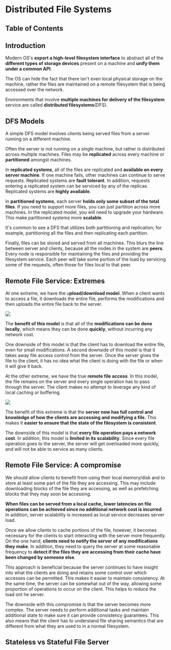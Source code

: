 # Distributed File Systems

## Table of Contents

## Introduction

Modern OS's **export a high-level filesystem interface** to abstract all of the **different types of storage devices** present on a machine and **unify them under a common API**.

The OS can hide the fact that there isn't even local physical storage on the machine, rather the files are maintained on a remote filesystem that is being accessed over the network.

Environments that involve **multiple machines for delivery of the filesystem** service are called **distributed filesystems**(DFS).

## DFS Models

A simple DFS model involves clients being served files from a server running on a different machine.

Often the server is not running on a single machine, but rather is distributed across multiple machines. Files may be **replicated** across every machine or **partitioned** amongst machines.

In **replicated systems**, all of the files are replicated and **available on every server machine**. If one machine fails, other machines can continue to serve requests. Replicated systems are **fault tolerant**. In addition, requests entering a replicated system can be serviced by any of the replicas. Replicated systems are **highly available**.

In **partitioned systems**, each server **holds only some subset of the total files**. If you need to support more files, you can just partition across more machines. In the replicated model, you will need to upgrade your hardware. This make partitioned systems more **scalable**. 

It's common to see a DFS that utilizes both partitioning and replication; for example, partitioning all the files and then replicating each partition.

Finally, files can be stored and served from all machines. This blurs the line between server and clients, because all the nodes in the system are **peers**. Every node is responsible for maintaining the files and providing the filesystem service. Each peer will take some portion of the load by servicing some of the requests, often those for files local to that peer. 

## Remote File Service: Extremes

At one extreme, we have the u**pload/download model**. When a client wants to access a file, it downloads the entire file, performs the modifications and then uploads the entire file back to the server. 

<img src="upload_download.png">

The **benefit of this model** is that all of the **modifications can be done locally**, which means they can be done **quickly**, without incurring any network cost.

One downside of this model is that the client has to download the entire file, even for small modifications. A second downside of this model is that it takes away file access control from the server. Once the server gives the file to the client, it has no idea what the client is doing with the file or when it will give it back.

At the other extreme, we have the true **remote file access**. In this model, the file remains on the server and every single operation has to pass through the server. The client makes no attempt to leverage any kind of local caching or buffering.

<img src="true_remote_access.png">

The benefit of this extreme is that the **server now has full control and knowledge of how the clients are accessing and modifying a file.** This makes it **easier to ensure that the state of the filesystem is consistent**.

The downside of this model is that **every file operation pays a network cost**. In addition, this model is **limited in its scalability**. Since every file operation goes to the server, the server will get overloaded more quickly, and will not be able to service as many clients.

## Remote File Service: A compromise

We should allow clients to benefit from using their local memory/disk and to store at least some part of the file they are accessing. This may include downloading blocks of the file they are accessing, as well as prefetching blocks that they may soon be accessing.

**When files can be served from a local cache, lower latencies on file operations can be achieved since no additional network cost is incurred**. In addition, server scalability is increased as local service decreases server load.

Once we allow clients to cache portions of the file, however, it becomes necessary for the clients to start interacting with the server more frequently. On the one hand, **clients need to notify the server of any modifications they make**. In addition, they need to query the server at some reasonable frequency to **detect if the files they are accessing from their cache have been changed by someone else**.

This approach is beneficial because the server continues to have insight into what the clients are doing and retains some control over which accesses can be permitted. This makes it easier to maintain consistency. At the same time, the server can be somewhat out of the way, allowing some proportion of operations to occur on the client. This helps to reduce the load ont he server.

The downside with this compromise is that the server becomes more complex. The server needs to perform additional tasks and maintain additional state to make sure it can provide consistency guarantees. This also means that the client has to understand file sharing semantics that are different from what they are used to in a normal filesystem.

## Stateless vs Stateful File Server

